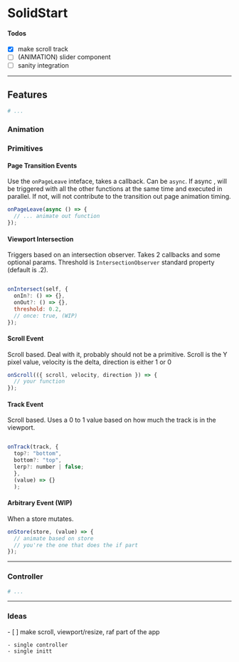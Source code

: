 # SolidStart

#### Todos

- [x] make scroll track
- [ ] (ANIMATION) slider component
- [ ] sanity integration

---

## Features

```bash
# ...
```

### Animation

### Primitives

#### Page Transition Events

Use the `onPageLeave` inteface, takes a callback.
Can be `async`. If async , will be triggered with all the other functions at the same time and executed in parallel. If not, will not contribute to the transition out page animation timing.

```js
onPageLeave(async () => {
  // ... animate out function
});
```

#### Viewport Intersection

Triggers based on an intersection observer. Takes 2 callbacks and some optional params. Threshold is `IntersectionObserver` standard property (default is .2).

```js

onIntersect(self, {
  onIn?: () => {},
  onOut?: () => {},
  threshold: 0.2,
  // once: true, (WIP)
});

```

#### Scroll Event

Scroll based.
Deal with it, probably should not be a primitive.
Scroll is the Y pixel value, velocity is the delta, direction is either 1 or 0

```js
onScroll(({ scroll, velocity, direction }) => {
  // your function
});
```

#### Track Event

Scroll based.
Uses a 0 to 1 value based on how much the track is in the viewport.

```js

onTrack(track, {
  top?: "bottom",
  bottom?: "top",
  lerp?: number | false;
  },
  (value) => {}
  );

```

#### Arbitrary Event (WIP)

When a store mutates.

```js
onStore(store, (value) => {
  // animate based on store
  // you're the one that does the if part
});
```

---

### Controller

```bash
# ...
```

---

### Ideas

- [ ] make scroll, viewport/resize, raf part of the app

    - single controller
    - single initt
